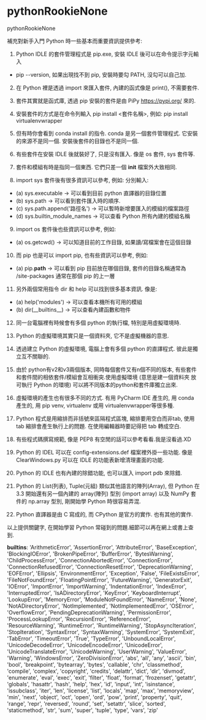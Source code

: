 # pythonRookieNone
pythonRookieNone

補充對新手入門 Python 時一些基本而重要資訊提供參考:

1. Python IDLE 的套件管理程式是 pip.exe, 安裝 IDLE 後可以在命令提示字元輸入
-   pip --version, 如果出現找不到 pip, 安裝時要勾 PATH, 沒勾可以自己加.

2. 在 Python 裡是透過 import 來匯入套件, 內建的函式像是 print(), 不需要套件.

3. 套件其實就是函式庫, 透過 pip 安裝的套件是由 PiPy <a href=https://pypi.org/ target=_blank rel=nofollow>https://pypi.org/</a> 來的.

4. 安裝套件的方式是在命令列輸入 pip install &lt;套件名稱&gt;,
   例如: pip install virtualenvwrapper

5. 但有時你會看到 conda install 的指令. conda 是另一個套件管理程式.
   它安裝的來源不是同一個. 安裝後套件的目錄也不是同一個.

6. 有些套件在安裝 IDLE 後就裝好了, 只是沒有匯入. 像是 os 套件, sys 套件等.

7. 套件和模組有時是指同一個東西. 它們只差一個 __init__ 檔案外大致相同.

8. import sys 套件後有很多資訊可以參考, 例如:
   分別輸入:
-   (a) sys.executable -&gt; 可以看到目前 python 直譯器的目錄位置
-   (b) sys.path -&gt; 可以看到套件匯入時的順序.
-   (c) sys.path.append('路徑名') -&gt; 可以暫時新增要匯入的模組的檔案路徑
-   (d) sys.builtin_module_names -&gt; 可以查看 Python 所有內建的模組名稱

9. import os 套件後也些資訊可以參考, 例如:
-   (a) os.getcwd() -&gt; 可以知道目前的工作目錄, 如果讀/寫檔案會在這個目錄

10. 而 pip 也是可以 import pip, 也有些資訊可以參考, 例如:
-   (a) pip.__path__ -&gt; 可以看到 pip 目前放在哪個目錄,
       套件的目錄名稱通常為 /site-packages 通常在那個 pip 的上一層

11. 另外兩個常用指令 dir 和 help 可以找到很多基本資訊. 像是:
-   (a) help('modules') -&gt; 可以查看本機所有可用的模組
-   (b) dir(\_\_builtins\_\_) -&gt; 可以查看內建函數和物件

12. 同一台電腦裡有時候會有多個 python 的執行檔, 特別是用虛擬環境時.

13. Python 的虛擬環境其實只是一個資料夾, 它不是虛擬機器的意思.

14. 透過建立 Python 的虛擬環境, 電腦上會有多個 python 的直譯程式.
    彼此是獨立互不關聯的.

15. 由於 python有v2和v3兩個版本, 同時每個套件又有n個不同的版本, 有些套件
    和套件間的相依套件/模組會互相衝突.使用虛擬環境 (意思是建一個資料夾
    放可執行 Python 的環境) 可以將不同版本的python和套件庫獨立出來.

16. 虛擬環境的產生也有很多不同的方式. 有用 PyCharm IDE 產生的, 用 conda
    產生的, 用 pip venv, virtualenv 或用 virtualenvwrapper等很多種.

17. Python 程式是用縮排而非括號來區隔程式區塊, 縮排要用空白而非tab, 使用
    tab 縮排會產生執行上的問題. 在使用編輯器時要記得把 tab 轉成空白.

18. 有些程式碼撰寫規範, 像是 PEP8 有空閒的話可以參考看看.我是沒看過.XD

19. Python 的 IDEL 可以在 config-extensions.def 檔案裡外掛一些功能.
    像是 ClearWindows.py 可以在 IDLE 的功能表新增清理畫面的功能.

20. Python 的 IDLE 也有內建的除錯功能, 也可以匯入 import pdb 來除錯.

21. Python 的 List(列表), Tuple(元組) 類似其他語言的陣列(Array), 但
    Python 在 3.3 開始還有另一個內建的 array(陣列) 型別 (import array)
    以及 NumPy 套件的 np.array 型別, 剛開始學 Python 時很容易弄混.

22. Python 直譯器是由 C 寫成的, 而 CPython 是官方的實作. 也有其他的實作.


以上提供關鍵字, 在開始學習 Python 常碰到的問題.細節可以再在網上或書上查到.

__builtins__: 
 'ArithmeticError',
 'AssertionError',
 'AttributeError',
 'BaseException',
 'BlockingIOError',
 'BrokenPipeError',
 'BufferError',
 'BytesWarning',
 'ChildProcessError',
 'ConnectionAbortedError',
 'ConnectionError',
 'ConnectionRefusedError',
 'ConnectionResetError',
 'DeprecationWarning',
 'EOFError',
 'Ellipsis',
 'EnvironmentError',
 'Exception',
 'False',
 'FileExistsError',
 'FileNotFoundError',
 'FloatingPointError',
 'FutureWarning',
 'GeneratorExit',
 'IOError',
 'ImportError',
 'ImportWarning',
 'IndentationError',
 'IndexError',
 'InterruptedError',
 'IsADirectoryError',
 'KeyError',
 'KeyboardInterrupt',
 'LookupError',
 'MemoryError',
 'ModuleNotFoundError',
 'NameError',
 'None',
 'NotADirectoryError',
 'NotImplemented',
 'NotImplementedError',
 'OSError',
 'OverflowError',
 'PendingDeprecationWarning',
 'PermissionError',
 'ProcessLookupError',
 'RecursionError',
 'ReferenceError',
 'ResourceWarning',
 'RuntimeError',
 'RuntimeWarning',
 'StopAsyncIteration',
 'StopIteration',
 'SyntaxError',
 'SyntaxWarning',
 'SystemError',
 'SystemExit',
 'TabError',
 'TimeoutError',
 'True',
 'TypeError',
 'UnboundLocalError',
 'UnicodeDecodeError',
 'UnicodeEncodeError',
 'UnicodeError',
 'UnicodeTranslateError',
 'UnicodeWarning',
 'UserWarning',
 'ValueError',
 'Warning',
 'WindowsError',
 'ZeroDivisionError',
 'abs',
 'all',
 'any',
 'ascii',
 'bin',
 'bool',
 'breakpoint',
 'bytearray',
 'bytes',
 'callable',
 'chr',
 'classmethod',
 'compile',
 'complex',
 'copyright',
 'credits',
 'delattr',
 'dict',
 'dir',
 'divmod',
 'enumerate',
 'eval',
 'exec',
 'exit',
 'filter',
 'float',
 'format',
 'frozenset',
 'getattr',
 'globals',
 'hasattr',
 'hash',
 'help',
 'hex',
 'id',
 'input',
 'int',
 'isinstance',
 'issubclass',
 'iter',
 'len',
 'license',
 'list',
 'locals',
 'map',
 'max',
 'memoryview',
 'min',
 'next',
 'object',
 'oct',
 'open',
 'ord',
 'pow',
 'print',
 'property',
 'quit',
 'range',
 'repr',
 'reversed',
 'round',
 'set',
 'setattr',
 'slice',
 'sorted',
 'staticmethod',
 'str',
 'sum',
 'super',
 'tuple',
 'type',
 'vars',
 'zip'
